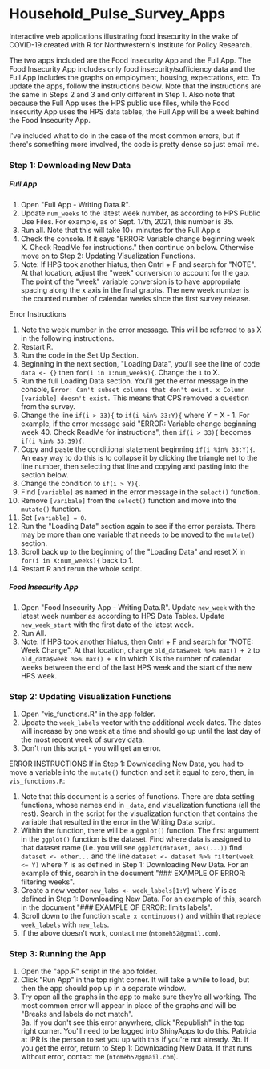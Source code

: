 # Household_Pulse_Survey_Apps

Interactive web applications illustrating food insecurity in the wake of COVID-19 created with R for Northwestern's Institute for Policy Research. 

The two apps included are the Food Insecurity App and the Full App. The Food Insecurity App includes only food insecurity/sufficiency data and the Full App includes the graphs on employment, housing, expectations, etc. To update the apps, follow the instructions below. Note that the instructions are the same in Steps 2 and 3 and only different in Step 1. Also note that because the Full App uses the HPS public use files, while the Food Insecurity App uses the HPS data tables, the Full App will be a week behind the Food Insecurity App.

I've included what to do in the case of the most common errors, but if there's something more involved, the code is pretty dense so just email me. 

### Step 1: Downloading New Data

##### Full App 

1. Open "Full App - Writing Data.R". 
2. Update `num_weeks` to the latest week number, as according to HPS Public Use Files. For example, as of Sept. 17th, 2021, this number is 35. 
3. Run all. Note that this will take 10+ minutes for the Full App.s
4. Check the console. If it says "ERROR: Variable change beginning week X. Check ReadMe for instructions." then continue on below. Otherwise move on to Step 2: Updating Visualization Functions. 
5. Note: If HPS took another hiatus, then Cntrl + F and search for "NOTE". At that location, adjust the "week" conversion to account for the gap. The point of the "week" variable conversion is to have appropriate spacing along the x axis in the final graphs. The new week number is the counted number of calendar weeks since the first survey release. 


Error Instructions 

1. Note the week number in the error message. This will be referred to as X in the following instructions. 
2. Restart R. 
3. Run the code in the Set Up Section. 
4. Beginning in the next section, "Loading Data", you'll see the line of code `data <- {}` then `for(i in 1:num_weeks){`. Change the `1` to X. 
4. Run the full Loading Data section. You'll get the error message in the console, `Error: Can't subset columns that don't exist. x Column [variable] doesn't exist.` This means that CPS removed a question from the survey. 
5. Change the line `if(i > 33){` to `if(i %in% 33:Y){` where Y = X - 1. For example, if the error message said "ERROR: Variable change beginning week 40. Check ReadMe for instructions", then `if(i > 33){` becomes `if(i %in% 33:39){`. 
6. Copy and paste the conditional statement beginning `if(i %in% 33:Y){`. An easy way to do this is to collapse it by clicking the triangle net to the line number, then selecting that line and copying and pasting into the section below. 
7. Change the condition to `if(i > Y){`. 
8. Find `[variable]` as named in the error message in the `select()` function. 
9. Remove `[varibale]` from the `select()` function and move into the `mutate()` function. 
10. Set `[variable] = 0`. 
11. Run the "Loading Data" section again to see if the error persists. There may be more than one variable that needs to be moved to the `mutate()` section. 
12. Scroll back up to the beginning of the "Loading Data" and reset X in `for(i in X:num_weeks){` back to 1. 
13. Restart R and rerun the whole script. 

##### Food Insecurity App 

1. Open "Food Insecurity App - Writing Data.R". Update `new_week` with the latest week number as according to HPS Data Tables. Update `new_week_start` with the first date of the latest week. 
2. Run All. 
3. Note: If HPS took another hiatus, then Cntrl + F and search for "NOTE: Week Change". At that location, change `old_data$week %>% max() + 2` to `old_data$week %>% max() + X` in which X is the number of calendar weeks between the end of the last HPS week and the start of the new HPS week. 

### Step 2: Updating Visualization Functions

1. Open "vis_functions.R" in the app folder. 
2. Update the `week_labels` vector with the additional week dates. The dates will increase by one week at a time and should go up until the last day of the most recent week of survey data. 
3. Don't run this script - you will get an error.


ERROR INSTRUCTIONS 
If in Step 1: Downloading New Data, you had to move a variable into the `mutate()` function and set it equal to zero, then, in `vis_functions.R`: 
1. Note that this document is a series of functions. There are data setting functions, whose names end in `_data`, and visualization functions (all the rest). Search in the script for the visualization function that contains the variable that resulted in the error in the Writing Data script. 
3. Within the function, there will be a `ggplot()` function. The first argument in the `ggplot()` function is the dataset. Find where data is assigned to that dataset name (i.e. you will see `ggplot(dataset, aes(...))` find `dataset <- other...` and the line `dataset <- dataset %>% filter(week <= Y)` where Y is as defined in Step 1: Downloading New Data. For an example of this, search in the document "### EXAMPLE OF ERROR: filtering weeks". 
4. Create a new vector `new_labs <- week_labels[1:Y]` where Y is as defined in Step 1: Downloading New Data. For an example of this, search in the document "### EXAMPLE OF ERROR: limits labels". 
5. Scroll down to the function `scale_x_continuous()` and within that replace `week_labels` with `new_labs`. 
6. If the above doesn't work, contact me (`ntomeh52@gmail.com`). 



### Step 3: Running the App 

1. Open the "app.R" script in the app folder. 
2. Click "Run App" in the top right corner. It will take a while to load, but then the app should pop up in a separate window. 
3. Try open all the graphs in the app to make sure they're all working. The most common error will appear in place of the graphs and will be "Breaks and labels do not match".  
3a. If you don't see this error anywhere, click "Republish" in the top right corner. You'll need to be logged into ShinyApps to do this. Patricia at IPR is the person to set you up with this if you're not already.
3b. If you get the error, return to Step 1: Downloading New Data. If that runs without error, contact me (`ntomeh52@gmail.com`).



